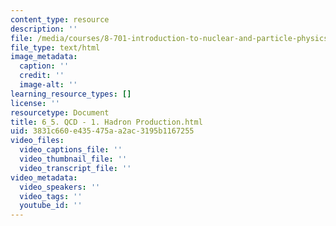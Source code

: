 ```yaml
---
content_type: resource
description: ''
file: /media/courses/8-701-introduction-to-nuclear-and-particle-physics-fall-2020/6_5-qcd-1-hadron-production.html
file_type: text/html
image_metadata:
  caption: ''
  credit: ''
  image-alt: ''
learning_resource_types: []
license: ''
resourcetype: Document
title: 6_5. QCD - 1. Hadron Production.html
uid: 3831c660-e435-475a-a2ac-3195b1167255
video_files:
  video_captions_file: ''
  video_thumbnail_file: ''
  video_transcript_file: ''
video_metadata:
  video_speakers: ''
  video_tags: ''
  youtube_id: ''
---
```

